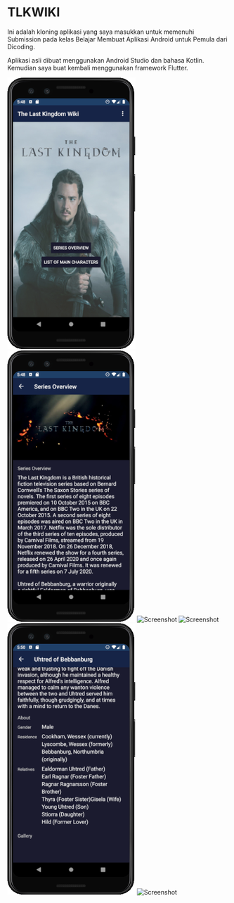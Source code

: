 # TLKWIKI
Ini adalah kloning aplikasi yang saya masukkan untuk memenuhi Submission pada kelas Belajar Membuat Aplikasi Android untuk Pemula dari Dicoding.

Aplikasi asli dibuat menggunakan Android Studio dan bahasa Kotlin. Kemudian saya buat kembali menggunakan framework Flutter.

![Screenshot](https://github.com/amalyulianto/TLKWiki/blob/master/screenshots/TLKWiki_home.PNG?raw=true)
![Screenshot](https://github.com/amalyulianto/TLKWiki/blob/master/screenshots/TLKWiki_overview.PNG?raw=true)
![Screenshot](https://github.com/amalyulianto/TLKWiki/blob/master/screenshots/tlk_wiki_list.PNG?raw=true)
![Screenshot](https://github.com/amalyulianto/TLKWiki/blob/master/screenshots/tlk_wiki_character.PNG?raw=true)
![Screenshot](https://github.com/amalyulianto/TLKWiki/blob/master/screenshots/TLKWiki_detail2.PNG?raw=true)
![Screenshot](https://github.com/amalyulianto/TLKWiki/blob/master/screenshots/tlk_wiki_about.PNG?raw=true)


